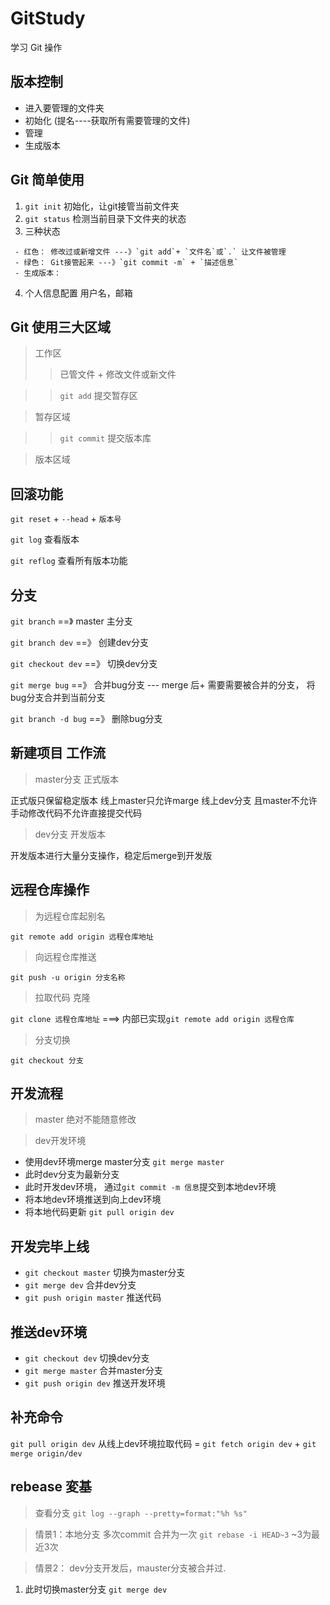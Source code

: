 # GitStudy
学习 Git 操作

## 版本控制
- 进入要管理的文件夹
- 初始化 (提名----获取所有需要管理的文件)
- 管理 
- 生成版本


## Git 简单使用
1. `git init` 初始化，让git接管当前文件夹
2. `git status` 检测当前目录下文件夹的状态
3. 三种状态
```
 - 红色： 修改过或新增文件 ---》`git add`+ `文件名`或`.` 让文件被管理
 - 绿色： Git接管起来 ---》`git commit -m` + `描述信息`
 - 生成版本： 
```
4. 个人信息配置 用户名，邮箱

## Git 使用三大区域
> 工作区
>> 已管文件 + 修改文件或新文件

>> `git add` 提交暂存区 

> 暂存区域

>> `git commit` 提交版本库  


> 版本区域


## 回滚功能

`git reset` + `--head` + `版本号`

`git log` 查看版本

`git reflog` 查看所有版本功能


## 分支
`git branch` ==》 master 主分支

`git branch dev` ==》 创建dev分支

`git checkout dev` ==》 切换dev分支

`git merge bug` ==》 合并bug分支 --- merge 后+ 需要需要被合并的分支， 将bug分支合并到当前分支

`git branch -d bug` ==》 删除bug分支


## 新建项目 工作流

> master分支 正式版本

正式版只保留稳定版本
线上master只允许marge 线上dev分支 且master不允许手动修改代码不允许直接提交代码

> dev分支 开发版本

开发版本进行大量分支操作，稳定后merge到开发版

## 远程仓库操作

> 为远程仓库起别名

`git remote add origin 远程仓库地址`

> 向远程仓库推送

`git push -u origin 分支名称`

> 拉取代码 克隆

`git clone 远程仓库地址` ===> 内部已实现`git remote add origin 远程仓库`

> 分支切换

`git checkout 分支`

## 开发流程
> master 绝对不能随意修改

> dev开发环境 
- 使用dev环境merge master分支 `git merge master` 
- 此时dev分支为最新分支
- 此时开发dev环境， 通过`git commit -m 信息`提交到本地dev环境
- 将本地dev环境推送到向上dev环境
- 将本地代码更新 `git pull origin dev`

## 开发完毕上线
- `git checkout master` 切换为master分支
- `git merge dev` 合并dev分支
- `git push origin master` 推送代码

## 推送dev环境
- `git checkout dev` 切换dev分支
- `git merge master` 合并master分支
- `git push origin dev` 推送开发环境

## 补充命令
`git pull origin dev` 从线上dev环境拉取代码 = `git fetch origin dev` + `git merge origin/dev`

## rebease 変基

> 查看分支 `git log --graph --pretty=format:"%h %s"`

> 情景1：本地分支 多次commit 合并为一次 `git rebase -i HEAD~3` ~3为最近3次

> 情景2： dev分支开发后，mauster分支被合并过.
1. 此时切换master分支 `git merge dev`


